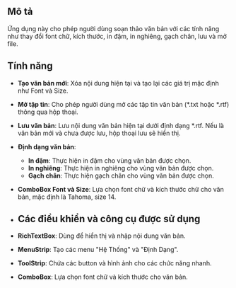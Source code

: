 ## Mô tả
Ứng dụng này cho phép người dùng soạn thảo văn bản với các tính năng như thay đổi font chữ, kích thước, in đậm, in nghiêng, gạch chân, lưu và mở file.

## Tính năng
- **Tạo văn bản mới**: Xóa nội dung hiện tại và tạo lại các giá trị mặc định như Font và Size.
- **Mở tập tin**: Cho phép người dùng mở các tập tin văn bản (*.txt hoặc *.rtf) thông qua hộp thoại.
- **Lưu văn bản**: Lưu nội dung văn bản hiện tại dưới định dạng *.rtf. Nếu là văn bản mới và chưa được lưu, hộp thoại lưu sẽ hiển thị.
- **Định dạng văn bản**:
  - **In đậm**: Thực hiện in đậm cho vùng văn bản được chọn.
  - **In nghiêng**: Thực hiện in nghiêng cho vùng văn bản được chọn.
  - **Gạch chân**: Thực hiện gạch chân cho vùng văn bản được chọn.
- **ComboBox Font và Size**: Lựa chọn font chữ và kích thước chữ cho văn bản, mặc định là Tahoma, size 14.

- ## Các điều khiển và công cụ được sử dụng
- **RichTextBox**: Dùng để hiển thị và nhập nội dung văn bản.
- **MenuStrip**: Tạo các menu "Hệ Thống" và "Định Dạng".
- **ToolStrip**: Chứa các button và hình ảnh cho các chức năng nhanh.
- **ComboBox**: Lựa chọn font chữ và kích thước cho văn bản.
